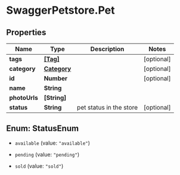 # SwaggerPetstore.Pet

## Properties

Name | Type | Description | Notes
------------ | ------------- | ------------- | -------------
**tags** | [**[Tag]**](Tag.md) |  | [optional] 
**category** | [**Category**](Category.md) |  | [optional] 
**id** | **Number** |  | [optional] 
**name** | **String** |  | 
**photoUrls** | **[String]** |  | 
**status** | **String** | pet status in the store | [optional] 



## Enum: StatusEnum


* `available` (value: `"available"`)

* `pending` (value: `"pending"`)

* `sold` (value: `"sold"`)




